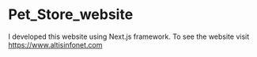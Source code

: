 # Pet_Store_website
I developed this website using Next.js framework. To see the website visit https://www.altisinfonet.com
